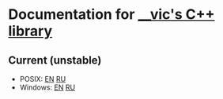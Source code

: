 # Documentation for [__vic's C++ library](https://github.com/2underscores-vic/__vic)

## Current (unstable)

- POSIX: [EN](https://2underscores-vic.github.io/__vic-doc/current/posix/en.html) [RU](https://2underscores-vic.github.io/__vic-doc/current/posix/ru.html)
- Windows: [EN](https://2underscores-vic.github.io/__vic-doc/current/windows/en.html) [RU](https://2underscores-vic.github.io/__vic-doc/current/windows/ru.html)
